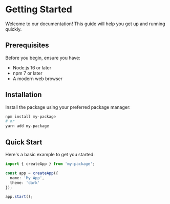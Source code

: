 # Getting Started

Welcome to our documentation! This guide will help you get up and running quickly.

## Prerequisites

Before you begin, ensure you have:
- Node.js 16 or later
- npm 7 or later
- A modern web browser

## Installation

Install the package using your preferred package manager:

```bash
npm install my-package
# or
yarn add my-package
```

## Quick Start

Here's a basic example to get you started:

```typescript
import { createApp } from 'my-package';

const app = createApp({
  name: 'My App',
  theme: 'dark'
});

app.start();
```